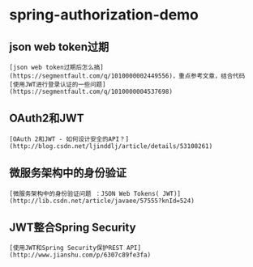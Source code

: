# spring-authorization-demo

## json web token过期
`[json web token过期后怎么搞](https://segmentfault.com/q/1010000002449556)，重点参考文章，结合代码`<br/>
`[使用JWT进行登录认证的一些问题](https://segmentfault.com/q/1010000004537698)`<br/>

## OAuth2和JWT
`[OAuth 2和JWT - 如何设计安全的API？](http://blog.csdn.net/ljinddlj/article/details/53108261)`<br/>

## 微服务架构中的身份验证
`[微服务架构中的身份验证问题 ：JSON Web Tokens( JWT)](http://lib.csdn.net/article/javaee/57555?knId=524)`<br/>

## JWT整合Spring Security
`[使用JWT和Spring Security保护REST API](http://www.jianshu.com/p/6307c89fe3fa)`<br/>
